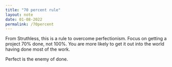 ```yaml
---
title: "70 percent rule"
layout: note
date: 01-08-2022
permalink: /70percent
---
```


From Struthless, this is a rule to overcome perfectionism. Focus on getting a project 70% done, not 100%. You are more likely to get it out into the world having done most of the work. 

Perfect is the enemy of done.
